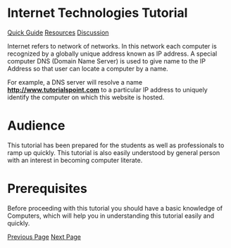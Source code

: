 # Internet Technologies Tutorial
[Quick Guide](../internet_technologies/internet_quick_guide.md)
[Resources](../internet_technologies/internet_useful_resources.md)
[Discussion](../internet_technologies/internet_discussion.md)

Internet refers to network of networks. In this network each computer is recognized by a globally unique address known as IP address. A special computer DNS (Domain Name Server) is used to give name to the IP Address so that user can locate a computer by a name.

For example, a DNS server will resolve a name **http://www.tutorialspoint.com** to a particular IP address to uniquely identify the computer on which this website is hosted.

# Audience
This tutorial has been prepared for the students as well as professionals to ramp up quickly. This tutorial is also easily understood by general person with an interest in becoming computer literate.

# Prerequisites
Before proceeding with this tutorial you should have a basic knowledge of Computers, which will help you in understanding this tutorial easily and quickly.


[Previous Page](../internet_technologies/index.md) [Next Page](../internet_technologies/internet_overview.md) 
